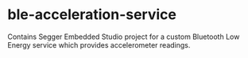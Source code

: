 # ble-acceleration-service
Contains Segger Embedded Studio project for a custom Bluetooth Low Energy service which provides accelerometer readings.
